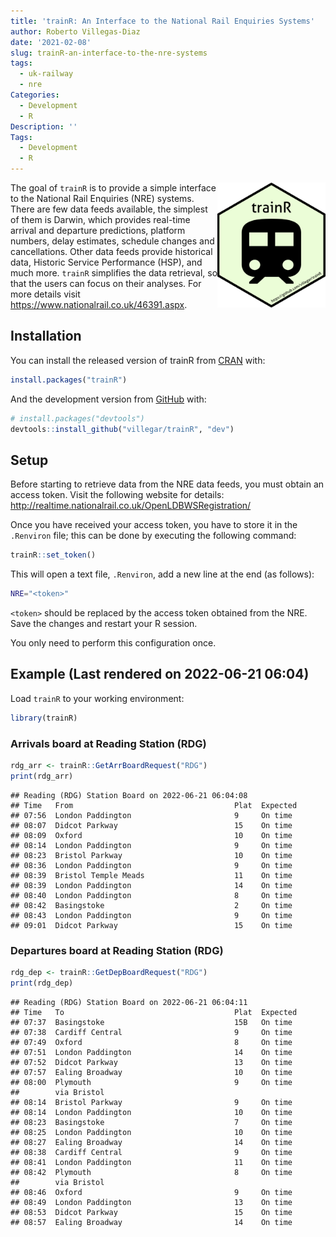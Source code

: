 ```yaml
---
title: 'trainR: An Interface to the National Rail Enquiries Systems'
author: Roberto Villegas-Diaz
date: '2021-02-08'
slug: trainR-an-interface-to-the-nre-systems
tags:
  - uk-railway
  - nre
Categories:
  - Development
  - R
Description: ''
Tags:
  - Development
  - R
---
```


<img src="https://raw.githubusercontent.com/villegar/trainR/main/inst/images/logo.png" alt="logo" align="right" height=200px/>

The goal of `trainR` is to provide a simple interface to the 
National Rail Enquiries (NRE) systems. There are few data feeds 
available, the simplest of them is Darwin, which provides real-time 
arrival and departure predictions, platform numbers, delay estimates, 
schedule changes and cancellations. Other data feeds provide historical 
data, Historic Service Performance (HSP), and much more. `trainR` 
simplifies the data retrieval, so that the users can focus on their 
analyses. For more details visit 
https://www.nationalrail.co.uk/46391.aspx.

## Installation

You can install the released version of trainR from [CRAN](https://CRAN.R-project.org) with:

``` r
install.packages("trainR")
```

And the development version from [GitHub](https://github.com/) with:

``` r
# install.packages("devtools")
devtools::install_github("villegar/trainR", "dev")
```

## Setup
Before starting to retrieve data from the NRE data feeds, you must obtain an access token. 
Visit the following website for details: http://realtime.nationalrail.co.uk/OpenLDBWSRegistration/

Once you have received your access token, you have to store it in the `.Renviron` file; this can be 
done by executing the following command:


```r
trainR::set_token()
```

This will open a text file, `.Renviron`, add a new line at the end (as follows):

```bash
NRE="<token>"
```

`<token>` should be replaced by the access token obtained from the NRE. Save the changes and restart 
your R session.

You only need to perform this configuration once.

## Example (Last rendered on 2022-06-21 06:04)

Load `trainR` to your working environment:

```r
library(trainR)
```

### Arrivals board at Reading Station (RDG)


```r
rdg_arr <- trainR::GetArrBoardRequest("RDG")
print(rdg_arr)
```

```
## Reading (RDG) Station Board on 2022-06-21 06:04:08
## Time   From                                    Plat  Expected
## 07:56  London Paddington                       9     On time
## 08:07  Didcot Parkway                          15    On time
## 08:09  Oxford                                  10    On time
## 08:14  London Paddington                       9     On time
## 08:23  Bristol Parkway                         10    On time
## 08:36  London Paddington                       9     On time
## 08:39  Bristol Temple Meads                    11    On time
## 08:39  London Paddington                       14    On time
## 08:40  London Paddington                       8     On time
## 08:42  Basingstoke                             2     On time
## 08:43  London Paddington                       9     On time
## 09:01  Didcot Parkway                          15    On time
```

### Departures board at Reading Station (RDG)


```r
rdg_dep <- trainR::GetDepBoardRequest("RDG")
print(rdg_dep)
```

```
## Reading (RDG) Station Board on 2022-06-21 06:04:11
## Time   To                                      Plat  Expected
## 07:37  Basingstoke                             15B   On time
## 07:38  Cardiff Central                         9     On time
## 07:49  Oxford                                  8     On time
## 07:51  London Paddington                       14    On time
## 07:52  Didcot Parkway                          13    On time
## 07:57  Ealing Broadway                         10    On time
## 08:00  Plymouth                                9     On time
##        via Bristol                             
## 08:14  Bristol Parkway                         9     On time
## 08:14  London Paddington                       10    On time
## 08:23  Basingstoke                             7     On time
## 08:25  London Paddington                       10    On time
## 08:27  Ealing Broadway                         14    On time
## 08:38  Cardiff Central                         9     On time
## 08:41  London Paddington                       11    On time
## 08:42  Plymouth                                8     On time
##        via Bristol                             
## 08:46  Oxford                                  9     On time
## 08:49  London Paddington                       13    On time
## 08:53  Didcot Parkway                          15    On time
## 08:57  Ealing Broadway                         14    On time
```
